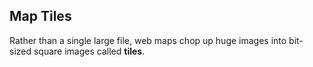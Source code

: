 ##  Map Tiles

Rather than a single large file, web maps chop up huge images into bit-sized square images called **tiles**.
